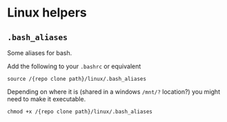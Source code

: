 # Linux helpers

## `.bash_aliases`

Some aliases for bash.

Add the following to your `.bashrc` or equivalent

```
source /{repo clone path}/linux/.bash_aliases
```
Depending on where it is (shared in a windows `/mnt/?` location?) you might need to make it executable.
```
chmod +x /{repo clone path}/linux/.bash_aliases
```